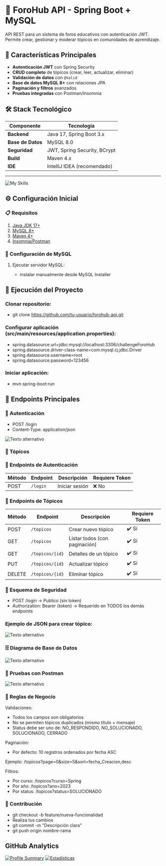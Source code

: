 # 🚀 ForoHub API - Spring Boot + MySQL

API REST para un sistema de foros educativos con autenticación JWT. Permite crear, gestionar y moderar tópicos en comunidades de aprendizaje.

## 📌 Características Principales
- **Autenticación JWT** con Spring Security
- **CRUD completo** de tópicos (crear, leer, actualizar, eliminar)
- **Validación de datos** con `@Valid`
- **Base de datos MySQL 8+** con relaciones JPA
- **Paginación y filtros** avanzados
- **Pruebas integradas** con Postman/Insomnia

## 🛠️ Stack Tecnológico
| Componente       | Tecnología                     |
|------------------|--------------------------------|
| **Backend**      | Java 17, Spring Boot 3.x       |
| **Base de Datos**| MySQL 8.0                      |
| **Seguridad**    | JWT, Spring Security, BCrypt   |
| **Build**        | Maven 4.x                      |
| **IDE**          | IntelliJ IDEA (recomendado)    |

---
![My Skills](https://skillicons.dev/icons?i=html,spring,mysql,git,github,vscode)

## ⚙️ Configuración Inicial

### 📋 Requisitos
1. [Java JDK 17+](https://www.oracle.com/java/technologies/javase-downloads.html)
2. [MySQL 8+](https://dev.mysql.com/downloads/installer/)
3. [Maven 4+](https://maven.apache.org/download.cgi)
4. [Insomnia/Postman](https://insomnia.rest/download)

### 🐳 Configuración de MySQL
1. Ejecutar servidor MySQL:
   
   - instalar manualmente desde MySQL Installer

## 🚀 Ejecución del Proyecto

### Clonar repositorio:
- git clone https://github.com/tu-usuario/forohub-api.git

### Configurar aplicación (src/main/resources/application.properties):
- spring.datasource.url=jdbc:mysql://localhost:3306/challengeForoHub
- spring.datasource.driver-class-name=com.mysql.cj.jdbc.Driver
- spring.datasource.username=root
- spring.datasource.password=123456

### Iniciar aplicación:
- mvn spring-boot:run

## 📡 Endpoints Principales

### 🔐 Autenticación
- POST /login
- Content-Type: application/json

![Texto alternativo](https://firebasestorage.googleapis.com/v0/b/confecciones-5368b.appspot.com/o/login.jpg?alt=media&token=85c2cf56-bb11-4f05-a1bb-fdb51ace190a)

### 📝 Tópicos
### 🔐 Endpoints de Autenticación
| Método | Endpoint   | Descripción               | Requiere Token |
|--------|------------|---------------------------|----------------|
| POST   | `/login`   | Iniciar sesión            | ❌ No          |

### 📝 Endpoints de Tópicos
| Método | Endpoint          | Descripción                          | Requiere Token |
|--------|-------------------|--------------------------------------|----------------|
| POST   | `/topicos`        | Crear nuevo tópico                   | ✔️ Sí          |
| GET    | `/topicos`        | Listar todos (con paginación)        | ✔️ Sí          |
| GET    | `/topicos/{id}`   | Detalles de un tópico                | ✔️ Sí          |
| PUT    | `/topicos/{id}`   | Actualizar tópico                    | ✔️ Sí          |
| DELETE | `/topicos/{id}`   | Eliminar tópico                      | ✔️ Sí          |

### 🔌 Esquema de Seguridad

- POST /login → Publico (sin token)
- Authorization: Bearer {token} → Requerido en TODOS los demás endpoints

### Ejemplo de JSON para crear tópico:
![Texto alternativo](https://firebasestorage.googleapis.com/v0/b/confecciones-5368b.appspot.com/o/Captura%20de%20pantalla%202025-07-19%20023558.jpg?alt=media&token=88661a60-33ab-45c2-92de-58b2598d8f87)
### 🗄️ Diagrama de Base de Datos
![Texto alternativo](https://firebasestorage.googleapis.com/v0/b/confecciones-5368b.appspot.com/o/diagrama_base_de_datos_forohub.png?alt=media&token=d2d6fd64-353e-4d55-9e52-c326e5e762be)

### 🧪 Pruebas con Postman
![Texto alternativo](https://firebasestorage.googleapis.com/v0/b/confecciones-5368b.appspot.com/o/Captura%20de%20pantalla%202025-07-19%20022912.jpg?alt=media&token=0321c855-44ae-454d-96f7-e776d53f6dec)

### 📌 Reglas de Negocio
Validaciones:

- Todos los campos son obligatorios
- No se permiten tópicos duplicados (mismo título + mensaje)
- Status debe ser uno de: NO_RESPONDIDO, NO_SOLUCIONADO, SOLUCIONADO, CERRADO

Paginación:

- Por defecto: 10 registros ordenados por fecha ASC

Ejemplo: /topicos?page=0&size=5&sort=fecha_Creacion,desc

Filtros:

- Por curso: /topicos?curso=Spring
- Por año: /topicos?ano=2023
- Por status: /topicos?status=SOLUCIONADO

### 🤝 Contribución
- git checkout -b feature/nueva-funcionalidad
- Realiza tus cambios
- git commit -m "Descripción clara"
- git push origin nombre-rama

## GitHub Analytics
[![Profile Summary](https://github-profile-summary-cards.vercel.app/api/cards/profile-details?username=jolurn&theme=github_dark)](https://github.com/jolurn)
[![Estadísticas](https://github-readme-stats.vercel.app/api?username=jolurn&show_icons=true&theme=radical&hide_border=true&include_all_commits=true)](https://github.com/jolurn)
